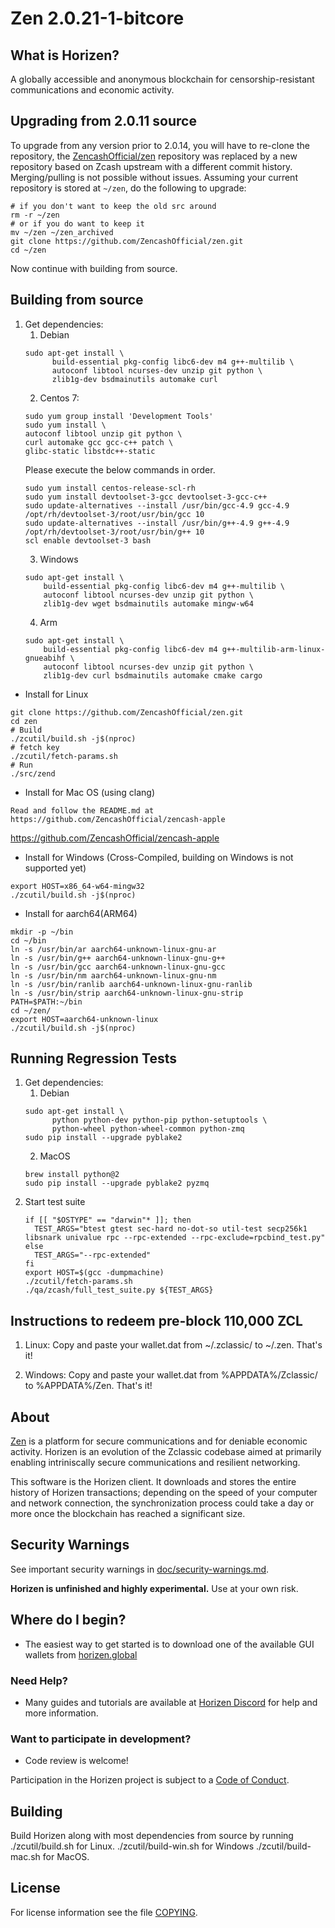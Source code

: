 Zen 2.0.21-1-bitcore
==============

What is Horizen?
----------------
A globally accessible and anonymous blockchain for censorship-resistant communications and economic activity.

Upgrading from 2.0.11 source
----------------

To upgrade from any version prior to 2.0.14, you will have to re-clone the repository, the [ZencashOfficial/zen](https://github.com/ZencashOfficial/zen) repository was replaced by a new repository based on Zcash upstream with a different commit history. Merging/pulling is not possible without issues.
Assuming your current repository is stored at `~/zen`, do the following to upgrade:
```{r, engine='bash'}
# if you don't want to keep the old src around
rm -r ~/zen
# or if you do want to keep it
mv ~/zen ~/zen_archived
git clone https://github.com/ZencashOfficial/zen.git
cd ~/zen
```
Now continue with building from source.

Building from source
----------------

1. Get dependencies:
    1. Debian
    ```{r, engine='bash'}
    sudo apt-get install \
          build-essential pkg-config libc6-dev m4 g++-multilib \
          autoconf libtool ncurses-dev unzip git python \
          zlib1g-dev bsdmainutils automake curl
    ```
    2. Centos 7:
    ```{r, engine='bash')
    sudo yum group install 'Development Tools'
    sudo yum install \
    autoconf libtool unzip git python \
    curl automake gcc gcc-c++ patch \
    glibc-static libstdc++-static
    ```
    Please execute the below commands in order.
    ```{r, engine='bash')
    sudo yum install centos-release-scl-rh
    sudo yum install devtoolset-3-gcc devtoolset-3-gcc-c++
    sudo update-alternatives --install /usr/bin/gcc-4.9 gcc-4.9 /opt/rh/devtoolset-3/root/usr/bin/gcc 10
    sudo update-alternatives --install /usr/bin/g++-4.9 g++-4.9 /opt/rh/devtoolset-3/root/usr/bin/g++ 10
    scl enable devtoolset-3 bash
    ```
    3. Windows
    ```{r, engine='bash'}
    sudo apt-get install \
        build-essential pkg-config libc6-dev m4 g++-multilib \
        autoconf libtool ncurses-dev unzip git python \
        zlib1g-dev wget bsdmainutils automake mingw-w64
    ```
    4. Arm
    ```{r, engine='bash'}
    sudo apt-get install \
        build-essential pkg-config libc6-dev m4 g++-multilib-arm-linux-gnueabihf \
        autoconf libtool ncurses-dev unzip git python \
        zlib1g-dev curl bsdmainutils automake cmake cargo
    ```

* Install for Linux
```{r, engine='bash'}
git clone https://github.com/ZencashOfficial/zen.git
cd zen
# Build
./zcutil/build.sh -j$(nproc)
# fetch key
./zcutil/fetch-params.sh
# Run
./src/zend
```

* Install for Mac OS (using clang)

```
Read and follow the README.md at https://github.com/ZencashOfficial/zencash-apple
```

https://github.com/ZencashOfficial/zencash-apple


* Install for Windows (Cross-Compiled, building on Windows is not supported yet)

```
export HOST=x86_64-w64-mingw32
./zcutil/build.sh -j$(nproc)
```

* Install for aarch64(ARM64)

```
mkdir -p ~/bin
cd ~/bin
ln -s /usr/bin/ar aarch64-unknown-linux-gnu-ar
ln -s /usr/bin/g++ aarch64-unknown-linux-gnu-g++
ln -s /usr/bin/gcc aarch64-unknown-linux-gnu-gcc
ln -s /usr/bin/nm aarch64-unknown-linux-gnu-nm
ln -s /usr/bin/ranlib aarch64-unknown-linux-gnu-ranlib
ln -s /usr/bin/strip aarch64-unknown-linux-gnu-strip
PATH=$PATH:~/bin
cd ~/zen/
export HOST=aarch64-unknown-linux
./zcutil/build.sh -j$(nproc)
```
Running Regression Tests
----------------
1. Get dependencies:
    1. Debian
    ```{r, engine='bash'}
    sudo apt-get install \
          python python-dev python-pip python-setuptools \
          python-wheel python-wheel-common python-zmq
    sudo pip install --upgrade pyblake2
    ```
    2. MacOS
    ```{r, engine='bash'}
    brew install python@2
    sudo pip install --upgrade pyblake2 pyzmq
    ```
2. Start test suite
    ```{r, engine='bash'}
    if [[ "$OSTYPE" == "darwin"* ]]; then
      TEST_ARGS="btest gtest sec-hard no-dot-so util-test secp256k1 libsnark univalue rpc --rpc-extended --rpc-exclude=rpcbind_test.py"
    else
      TEST_ARGS="--rpc-extended"
    fi
    export HOST=$(gcc -dumpmachine)
    ./zcutil/fetch-params.sh
    ./qa/zcash/full_test_suite.py ${TEST_ARGS}
    ```
Instructions to redeem pre-block 110,000 ZCL
-------------
1. Linux:
Copy and paste your wallet.dat from ~/.zclassic/ to ~/.zen. That's it!

2. Windows:
Copy and paste your wallet.dat from %APPDATA%/Zclassic/ to %APPDATA%/Zen. That's it!

About
--------------

[Zen](https://horizen.global/) is a platform for secure communications and for deniable economic activity.
Horizen is an evolution of the Zclassic codebase aimed at primarily enabling intriniscally secure communications and
resilient networking.

This software is the Horizen client. It downloads and stores the entire history
of Horizen transactions; depending on the speed of your computer and network
connection, the synchronization process could take a day or more once the
blockchain has reached a significant size.

Security Warnings
-----------------

See important security warnings in
[doc/security-warnings.md](doc/security-warnings.md).

**Horizen is unfinished and highly experimental.** Use at your own risk.

Where do I begin?
-----------------
* The easiest way to get started is to download one of the available GUI wallets from [horizen.global](https://horizen.global)

### Need Help?

* Many guides and tutorials are available at [Horizen Discord](https://discord.gg/CEbKY9w)
  for help and more information.

### Want to participate in development?

* Code review is welcome!

Participation in the Horizen project is subject to a
[Code of Conduct](code_of_conduct.md).

Building
--------

Build Horizen along with most dependencies from source by running
./zcutil/build.sh for Linux.
./zcutil/build-win.sh for Windows
./zcutil/build-mac.sh for MacOS.

License
-------

For license information see the file [COPYING](COPYING).
